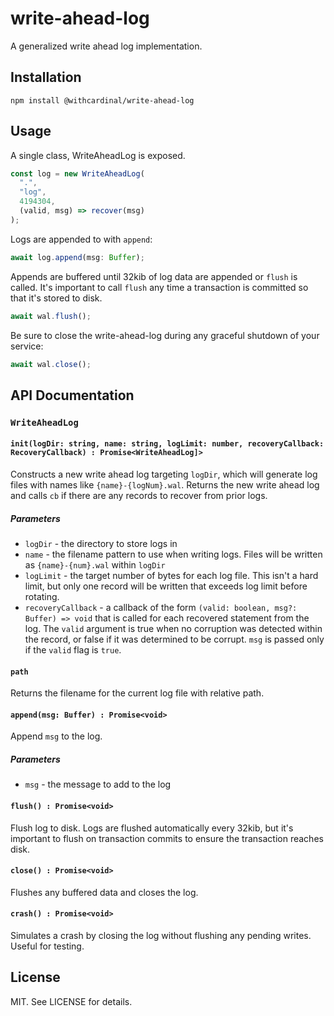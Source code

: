 # write-ahead-log

A generalized write ahead log implementation.

## Installation

```
npm install @withcardinal/write-ahead-log
```

## Usage

A single class, WriteAheadLog is exposed.

```javascript
const log = new WriteAheadLog(
  ".",
  "log",
  4194304,
  (valid, msg) => recover(msg)
);
```

Logs are appended to with `append`:

```javascript
await log.append(msg: Buffer);
```

Appends are buffered until 32kib of log data are appended or `flush` is called.
It's important to call `flush` any time a transaction is committed so that it's stored to disk.

```javascript
await wal.flush();
```

Be sure to close the write-ahead-log during any graceful shutdown of your service:

```javascript
await wal.close();
```

## API Documentation

### `WriteAheadLog`

#### `init(logDir: string, name: string, logLimit: number, recoveryCallback: RecoveryCallback) : Promise<WriteAheadLog]>`

Constructs a new write ahead log targeting `logDir`, which will generate log 
files with names like `{name}-{logNum}.wal`. Returns the new write ahead log 
and calls `cb` if there are any records to recover from prior logs.

##### Parameters

- `logDir` - the directory to store logs in
- `name` - the filename pattern to use when writing logs. Files will be written as `{name}-{num}.wal` within `logDir`
- `logLimit` - the target number of bytes for each log file. This isn't a hard limit, but only one record will be written that exceeds log limit before rotating.
- `recoveryCallback` - a callback of the form `(valid: boolean, msg?: Buffer) => void` that is called for each recovered statement from the log. The `valid` argument is true when no corruption was detected within the record, or false if it was determined to be corrupt. `msg` is passed only if the `valid` flag is `true`.

#### `path`

Returns the filename for the current log file with relative path.

#### `append(msg: Buffer) : Promise<void>`

Append `msg` to the log.

##### Parameters

- `msg` - the message to add to the log

#### `flush() : Promise<void>`

Flush log to disk. Logs are flushed automatically every 32kib, but it's 
important to flush on transaction commits to ensure the transaction reaches 
disk.

#### `close() : Promise<void>`

Flushes any buffered data and closes the log.

#### `crash() : Promise<void>`

Simulates a crash by closing the log without flushing any pending writes. 
Useful for testing.

## License

MIT. See LICENSE for details.